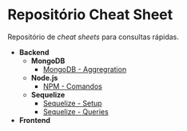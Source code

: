 # Repositório Cheat Sheet 

Repositório de *cheat sheets* para consultas rápidas.

- **Backend**
  - **MongoDB**
    - [MongoDB - Aggregration](backend/mongodb/mongodb_aggregation/README.md)
  - **Node.js**
    - [NPM - Comandos](backend/nodejs/npm/README.md)
  - **Sequelize**
    - [Sequelize - Setup](backend/sequelize/setup/README.md)
    - [Sequelize - Queries](backend/sequelize/queries/README.md)
- **Frontend**
